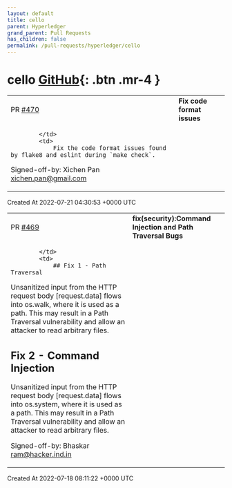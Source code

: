 ```yaml
---
layout: default
title: cello
parent: Hyperledger
grand_parent: Pull Requests
has_children: false
permalink: /pull-requests/hyperledger/cello
---
```


# cello <span class="fs-3 right-align">[GitHub](https://github.com/hyperledger/cello){: .btn .mr-4 }</span>


<div>
    <table>
        <tr>
            <td>
                PR <a href="https://github.com/hyperledger/cello/pull/470" class=".btn">#470</a>
            </td>
            <td>
                <b>
                    Fix code format issues
                </b>
            </td>
        </tr>
        <tr>
            <td>
                
            </td>
            <td>
                Fix the code format issues found by flake8 and eslint during `make check`.

Signed-off-by: Xichen Pan [xichen.pan@gmail.com](mailto:xichen.pan@gmail.com)
            </td>
        </tr>
    </table>
    <div class="right-align">
        Created At 2022-07-21 04:30:53 +0000 UTC
    </div>
</div>

<div>
    <table>
        <tr>
            <td>
                PR <a href="https://github.com/hyperledger/cello/pull/469" class=".btn">#469</a>
            </td>
            <td>
                <b>
                    fix(security):Command Injection and Path Traversal Bugs
                </b>
            </td>
        </tr>
        <tr>
            <td>
                
            </td>
            <td>
                ## Fix 1 - Path Traversal

Unsanitized input from the HTTP request body [request.data] flows into os.walk, where it is used as a path. This may result in a Path Traversal vulnerability and allow an attacker to read arbitrary files.

## Fix 2 - Command Injection

Unsanitized input from the HTTP request body [request.data] flows into os.system, where it is used as a path. This may result in a Path Traversal vulnerability and allow an attacker to read arbitrary files.


Signed-off-by: Bhaskar <ram@hacker.ind.in>
            </td>
        </tr>
    </table>
    <div class="right-align">
        Created At 2022-07-18 08:11:22 +0000 UTC
    </div>
</div>

